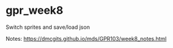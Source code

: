 # gpr_week8
Switch sprites and save/load json

Notes: <https://dmcgits.github.io/mds/GPR103/week8_notes.html>
